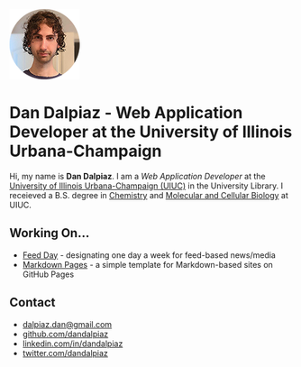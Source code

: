 
![Dan Dalpiaz](assets/profile.png)

# Dan Dalpiaz - Web Application Developer at the University of Illinois Urbana-Champaign

Hi, my name is **Dan Dalpiaz**. I am a _Web Application Developer_ at the [University of Illinois Urbana-Champaign (UIUC)](http://illinois.edu/) in the University Library. I receieved a B.S. degree in [Chemistry](https://chemistry.illinois.edu/) and [Molecular and Cellular Biology](https://mcb.illinois.edu/) at UIUC.

## Working On...

- [Feed Day](https://dandalpiaz.github.io/?page=feed-day) - designating one day a week for feed-based news/media
- [Markdown Pages](https://dandalpiaz.github.io/markdown-pages/) - a simple template for Markdown-based sites on GitHub Pages

## Contact

- [dalpiaz.dan@gmail.com](mailto:dalpiaz.dan@gmail.com)
- [github.com/dandalpiaz](https://github.com/dandalpiaz)
- [linkedin.com/in/dandalpiaz](https://www.linkedin.com/in/dandalpiaz/)
- [twitter.com/dandalpiaz](https://twitter.com/dandalpiaz)
